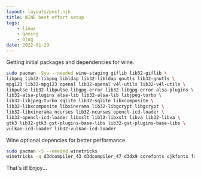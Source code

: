 ```yaml
---
layout: layouts/post.njk
title: WINE best effort setup
tags:
    - linux
    - gaming
    - blog
date: 2022-01-29
---
```


Getting initial packages and dependencies for wine.

```bash
sudo pacman -Syu --needed wine-staging giflib lib32-giflib \
libpng lib32-libpng libldap lib32-libldap gnutls lib32-gnutls \
mpg123 lib32-mpg123 openal lib32-openal v4l-utils lib32-v4l-utils \
libpulse lib32-libpulse libgpg-error lib32-libgpg-error alsa-plugins \
lib32-alsa-plugins alsa-lib lib32-alsa-lib libjpeg-turbo \
lib32-libjpeg-turbo sqlite lib32-sqlite libxcomposite \
lib32-libxcomposite libxinerama lib32-libgcrypt libgcrypt \
lib32-libxinerama ncurses lib32-ncurses opencl-icd-loader \
lib32-opencl-icd-loader libxslt lib32-libxslt libva lib32-libva \
gtk3 lib32-gtk3 gst-plugins-base-libs lib32-gst-plugins-base-libs \
vulkan-icd-loader lib32-vulkan-icd-loader
```

Wine optional depencies for better performance.

```bash
sudo pacman -S --needed winetricks
winetricks -q d3dcompiler_43 d3dcompiler_47 d3dx9 corefonts cjkfonts faudio
```

That's it! Enjoy...


